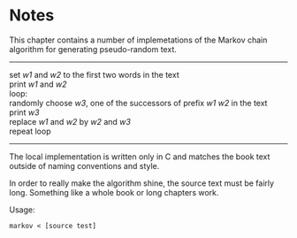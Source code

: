 # Notes

This chapter contains a number of implemetations of the Markov chain algorithm
for generating pseudo-random text.

***
set _w1_ and _w2_ to the first two words in the text  
print _w1_ and _w2_  
loop:  
  randomly choose _w3_, one of the successors of prefix _w1_ _w2_ in the text  
  print _w3_  
  replace _w1_ and _w2_ by _w2_ and _w3_  
  repeat loop
***

The local implementation is written only in C and matches the book text outside
of naming conventions and style.

In order to really make the algorithm shine, the source text must be fairly
long. Something like a whole book or long chapters work.

Usage:
```
markov < [source test]
```
